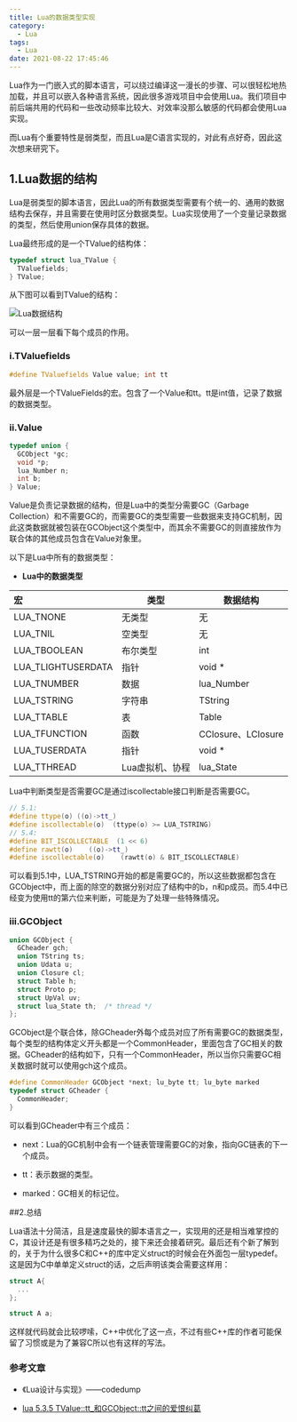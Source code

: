 ```yaml
---
title: Lua的数据类型实现
category:
  - Lua
tags:
  - Lua
date: 2021-08-22 17:45:46
---
```


Lua作为一门嵌入式的脚本语言，可以绕过编译这一漫长的步骤、可以很轻松地热加载，并且可以嵌入各种语言系统，因此很多游戏项目中会使用Lua。我们项目中前后端共用的代码和一些改动频率比较大、对效率没那么敏感的代码都会使用Lua实现。

而Lua有个重要特性是弱类型，而且Lua是C语言实现的，对此有点好奇，因此这次想来研究下。

<!-- more -->

## 1.Lua数据的结构

Lua是弱类型的脚本语言，因此Lua的所有数据类型需要有个统一的、通用的数据结构去保存，并且需要在使用时区分数据类型。Lua实现使用了一个变量记录数据的类型，然后使用union保存具体的数据。

Lua最终形成的是一个TValue的结构体：

```cpp
typedef struct lua_TValue {
  TValuefields;
} TValue;
```

从下图可以看到TValue的结构：

![Lua数据结构](Lua数据结构.png)

可以一层一层看下每个成员的作用。

### i.TValuefields

```cpp
#define TValuefields Value value; int tt
```

最外层是一个TValueFields的宏。包含了一个Value和tt。tt是int值，记录了数据的数据类型。

### ii.Value

```cpp
typedef union {
  GCObject *gc;
  void *p;
  lua_Number n;
  int b;
} Value;
```

Value是负责记录数据的结构，但是Lua中的类型分需要GC（Garbage Collection）和不需要GC的，而需要GC的类型需要一些数据来支持GC机制，因此这类数据就被包装在GCObject这个类型中，而其余不需要GC的则直接放作为联合体的其他成员包含在Value对象里。

以下是Lua中所有的数据类型：

* **Lua中的数据类型**

| 宏                 | 类型            | 数据结构           |
| :----------------- | --------------- | ------------------ |
| LUA_TNONE          | 无类型          | 无                 |
| LUA_TNIL           | 空类型          | 无                 |
| LUA_TBOOLEAN       | 布尔类型        | int                 |
| LUA_TLIGHTUSERDATA | 指针            | void *             |
| LUA_TNUMBER | 数据            | lua_Number             |
| LUA_TSTRING        | 字符串          | TString            |
| LUA_TTABLE         | 表              | Table              |
| LUA_TFUNCTION      | 函数            | CClosure、LClosure |
| LUA_TUSERDATA      | 指针            | void *             |
| LUA_TTHREAD        | Lua虚拟机、协程 | lua_State          |

Lua中判断类型是否需要GC是通过iscollectable接口判断是否需要GC。

``` cpp
// 5.1: 
#define ttype(o) ((o)->tt_)
#define iscollectable(o)  (ttype(o) >= LUA_TSTRING)
// 5.4:
#define BIT_ISCOLLECTABLE  (1 << 6)
#define rawtt(o)	((o)->tt_)
#define iscollectable(o)	(rawtt(o) & BIT_ISCOLLECTABLE)
```

可以看到5.1中，LUA_TSTRING开始的都是需要GC的，所以这些数据都包含在GCObject中，而上面的除空的数据分别对应了结构中的b，n和p成员。而5.4中已经变为使用tt的第六位来判断，可能是为了处理一些特殊情况。

### iii.GCObject

```cpp
union GCObject {
  GCheader gch;
  union TString ts;
  union Udata u;
  union Closure cl;
  struct Table h;
  struct Proto p;
  struct UpVal uv;        
  struct lua_State th;  /* thread */
};
```

GCObject是个联合体，除GCheader外每个成员对应了所有需要GC的数据类型，每个类型的结构体定义开头都是一个CommonHeader，里面包含了GC相关的数据。GCheader的结构如下，只有一个CommonHeader，所以当你只需要GC相关数据时就可以使用gch这个成员。

```cpp
#define CommonHeader GCObject *next; lu_byte tt; lu_byte marked
typedef struct GCheader {
  CommonHeader;
}
```

可以看到GCheader中有三个成员：

* next：Lua的GC机制中会有一个链表管理需要GC的对象，指向GC链表的下一个成员。

* tt：表示数据的类型。

* marked：GC相关的标记位。

##2.总结

Lua语法十分简洁，且是速度最快的脚本语言之一，实现用的还是相当难掌控的C，其设计还是有很多精巧之处的，接下来还会接着研究。最后还有个新了解到的，关于为什么很多C和C++的库中定义struct的时候会在外面包一层typedef。这是因为C中单单定义struct的话，之后声明该类会需要这样用：

```cpp
struct A{
  ...
};

struct A a;
```

这样就代码就会比较啰嗦，C\+\+中优化了这一点，不过有些C\+\+库的作者可能保留了习惯或是为了兼容C所以也有这样的写法。

### **参考文章**

* 《Lua设计与实现》——codedump

* [lua 5.3.5 TValue::tt_和GCObject::tt之间的爱恨纠葛](https://blog.csdn.net/weixin_42973416/article/details/103881589)
